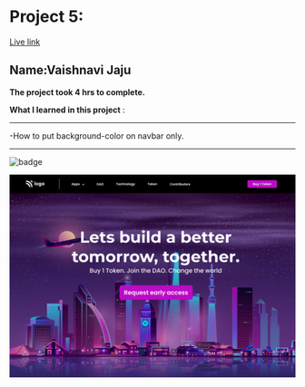 # Project 5:

[Live link](https://project-5-dusky.vercel.app/)

## Name:Vaishnavi Jaju

**The project took 4 hrs to complete.**

**What I learned in this project** :

***
 -How to put background-color on navbar only.
 
***


![badge](https://img.shields.io/badge/LearnCodeOnline-INeuron)

![image](5.png)